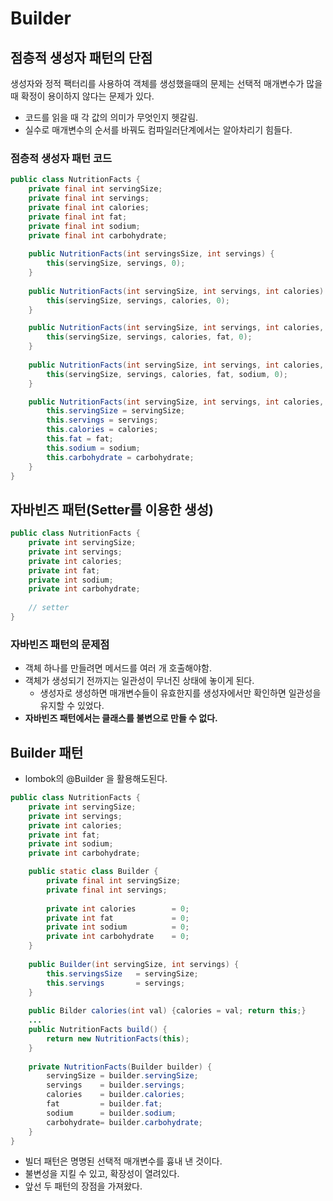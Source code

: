 # Builder

## 점층적 생성자 패턴의 단점
생성자와 정적 팩터리를 사용하여 객체를 생성했을때의 문제는 선택적 매개변수가 많을때 확정이 용이하지 않다는 문제가 있다.
- 코드를 읽을 때 각 값의 의미가 무엇인지 헷갈림.
- 실수로 매개변수의 순서를 바꿔도 컴파일러단계에서는 알아차리기 힘들다.

### 점층적 생성자 패턴 코드
```java
public class NutritionFacts {
    private final int servingSize;
    private final int servings;
    private final int calories;
    private final int fat;
    private final int sodium;
    private final int carbohydrate;
    
    public NutritionFacts(int servingsSize, int servings) {
        this(servingSize, servings, 0);
    }
    
    public NutritionFacts(int servingSize, int servings, int calories) {
        this(servingSize, servings, calories, 0);
    }

    public NutritionFacts(int servingSize, int servings, int calories, int fat) {
        this(servingSize, servings, calories, fat, 0);
    }
    
    public NutritionFacts(int servingSize, int servings, int calories, int fat, int sodium) {
        this(servingSize, servings, calories, fat, sodium, 0);
    }

    public NutritionFacts(int servingSize, int servings, int calories, int fat, int sodium, int carbohydrate) {
        this.servingSize = servingSize;
        this.servings = servings;
        this.calories = calories;
        this.fat = fat;
        this.sodium = sodium;
        this.carbohydrate = carbohydrate;
    }
}
```

## 자바빈즈 패턴(Setter를 이용한 생성)
```java
public class NutritionFacts {
    private int servingSize;
    private int servings;
    private int calories;
    private int fat;
    private int sodium;
    private int carbohydrate;
    
    // setter
}
```

### 자바빈즈 패턴의 문제점
- 객체 하나를 만들려면 메서드를 여러 개 호출해야함.
- 객체가 생성되기 전까지는 일관성이 무너진 상태에 놓이게 된다.
    + 생성자로 생성하면 매개변수들이 유효한지를 생성자에서만 확인하면 일관성을 유지할 수 있었다.
- **자바빈즈 패턴에서는 클래스를 불변으로 만들 수 없다.**

## Builder 패턴
- lombok의 @Builder 을 활용해도된다.
```java
public class NutritionFacts {
    private int servingSize;
    private int servings;
    private int calories;
    private int fat;
    private int sodium;
    private int carbohydrate;

    public static class Builder {
        private final int servingSize;
        private final int servings;
        
        private int calories        = 0;
        private int fat             = 0;
        private int sodium          = 0;
        private int carbohydrate    = 0;
    }
    
    public Builder(int servingSize, int servings) {
        this.servingsSize   = servingSize;
        this.servings       = servings;
    }
    
    public Bilder calories(int val) {calories = val; return this;}
    ...
    public NutritionFacts build() {
        return new NutritionFacts(this);
    }
    
    private NutritionFacts(Builder builder) {
        servingSize = builder.servingSize;
        servings    = builder.servings;
        calories    = builder.calories;
        fat         = builder.fat;
        sodium      = builder.sodium;
        carbohydrate= builder.carbohydrate;
    }
}
```
- 빌더 패턴은 명명된 선택적 매개변수를 흉내 낸 것이다.
- 불변성을 지킬 수 있고, 확장성이 열려있다.
- 앞선 두 패턴의 장점을 가져왔다.

